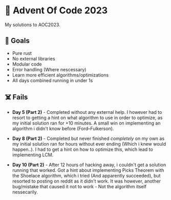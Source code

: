# 🎄 Advent Of Code 2023

My solutions to AOC2023.

## 🥅 Goals
* Pure rust
* No external libraries
* Modular code
* Error handling (Where nescessary)
* Learn more efficient algorithms/optimizations
* All days combined running in under 1s

## ☠️ Fails
* **Day 5 (Part 2)** - Completed without any external help. I however had to resort to getting a hint on what algorithm to use in order to optimize, as my initial solution ran for +10 minutes. A small win on implementing an algorithm i didn't know before (Ford–Fulkerson).

* **Day 8 (Part 2)** - Completed but never finished *completely* on my own as my initial solution ran for hours without ever ending (Which i knew would happen..). I had to get a hint on how to optimize this, which lead to implementing LCM.

* **Day 10 (Part 2)** - After 12 hours of hacking away, i couldn't get a solution running that worked. Got a hint about implementing Picks Theorem with the Shoelace algorithm, which i tried (And apparently succeeded), but resorted to posting on reddit as it didn't work. It was however, another bug/mistake that caused it not to work - Not the algorithm itself nessecarily.